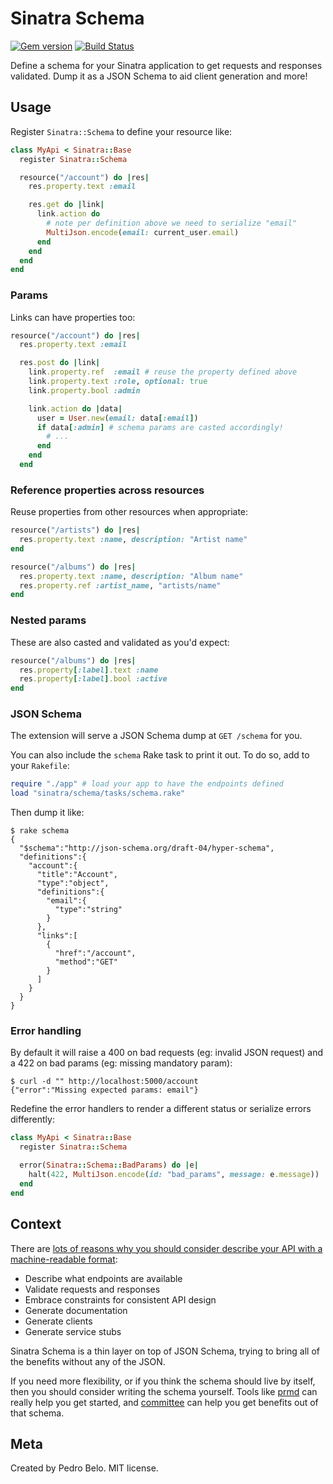 # Sinatra Schema

[![Gem version](http://img.shields.io/gem/v/sinatra-schema.svg)](https://rubygems.org/gems/sinatra-schema)
[![Build Status](https://travis-ci.org/pedro/sinatra-schema.svg?branch=master)](https://travis-ci.org/pedro/sinatra-schema)

Define a schema for your Sinatra application to get requests and responses validated. Dump it as a JSON Schema to aid client generation and more!


## Usage

Register `Sinatra::Schema` to define your resource like:

```ruby
class MyApi < Sinatra::Base
  register Sinatra::Schema

  resource("/account") do |res|
    res.property.text :email

    res.get do |link|
      link.action do
        # note per definition above we need to serialize "email"
        MultiJson.encode(email: current_user.email)
      end
    end
  end
end
```

### Params

Links can have properties too:

```ruby
resource("/account") do |res|
  res.property.text :email

  res.post do |link|
    link.property.ref  :email # reuse the property defined above
    link.property.text :role, optional: true
    link.property.bool :admin

    link.action do |data|
      user = User.new(email: data[:email])
      if data[:admin] # schema params are casted accordingly!
        # ...
      end
    end
  end
```

### Reference properties across resources

Reuse properties from other resources when appropriate:

```ruby
resource("/artists") do |res|
  res.property.text :name, description: "Artist name"
end

resource("/albums") do |res|
  res.property.text :name, description: "Album name"
  res.property.ref :artist_name, "artists/name"
end
```

### Nested params

These are also casted and validated as you'd expect:

```ruby
resource("/albums") do |res|
  res.property[:label].text :name
  res.property[:label].bool :active
end
```

### JSON Schema

The extension will serve a JSON Schema dump at `GET /schema` for you.

You can also include the `schema` Rake task to print it out. To do so, add to your `Rakefile`:

```ruby
require "./app" # load your app to have the endpoints defined
load "sinatra/schema/tasks/schema.rake"
```

Then dump it like:

```
$ rake schema
{
  "$schema":"http://json-schema.org/draft-04/hyper-schema",
  "definitions":{
    "account":{
      "title":"Account",
      "type":"object",
      "definitions":{
        "email":{
          "type":"string"
        }
      },
      "links":[
        {
          "href":"/account",
          "method":"GET"
        }
      ]
    }
  }
}
```

### Error handling

By default it will raise a 400 on bad requests (eg: invalid JSON request) and a 422 on bad params (eg: missing mandatory param):

```
$ curl -d "" http://localhost:5000/account
{"error":"Missing expected params: email"}
```

Redefine the error handlers to render a different status or serialize errors differently:

```ruby
class MyApi < Sinatra::Base
  register Sinatra::Schema

  error(Sinatra::Schema::BadParams) do |e|
    halt(422, MultiJson.encode(id: "bad_params", message: e.message))
  end
end
```

## Context

There are [lots of reasons why you should consider describe your API with a machine-readable format](http://pedro.by4am.com/past/2014/5/23/get_more_out_of_your_service_with_machinereadable_api_specs/):

- Describe what endpoints are available
- Validate requests and responses
- Embrace constraints for consistent API design
- Generate documentation
- Generate clients
- Generate service stubs

Sinatra Schema is a thin layer on top of JSON Schema, trying to bring all of the benefits without any of the JSON.

If you need more flexibility, or if you think the schema should live by itself, then you should consider writing the schema yourself. Tools like [prmd](https://github.com/interagent/prmd) can really help you get started, and [committee](https://github.com/interagent/committee) can help you get benefits out of that schema.


## Meta

Created by Pedro Belo. MIT license.

